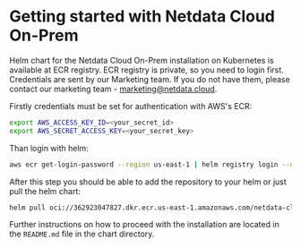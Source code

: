 # Getting started with Netdata Cloud On-Prem
Helm chart for the Netdata Cloud On-Prem installation on Kubernetes is available at ECR registry.
ECR registry is private, so you need to login first. Credentials are sent by our Marketing team. If you do not have them, please contact our marketing team - marketing@netdata.cloud.

Firstly credentials must be set for authentication with AWS's ECR:
```bash
export AWS_ACCESS_KEY_ID=<your_secret_id>
export AWS_SECRET_ACCESS_KEY=<your_secret_key>
```
Than login with helm:
```bash
aws ecr get-login-password --region us-east-1 | helm registry login --username AWS --password-stdin 362923047827.dkr.ecr.us-east-1.amazonaws.com/netdata-cloud-onprem
```

After this step you should be able to add the repository to your helm or just pull the helm chart:
```bash
helm pull oci://362923047827.dkr.ecr.us-east-1.amazonaws.com/netdata-cloud-onprem
```

Further instructions on how to proceed with the installation are located in the `README.md` file in the chart directory.